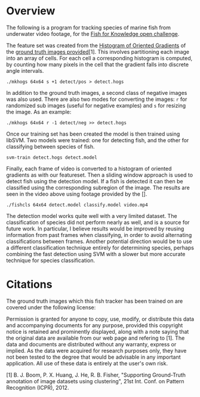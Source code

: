 # Overview

The following is a program for tracking species of marine fish from underwater video footage, for the [Fish for Knowledge open challenge]().

The feature set was created from the [Histogram of Oriented Gradients](https://en.wikipedia.org/wiki/Histogram_of_oriented_gradients) of the [ground truth images provided](https://homepages.inf.ed.ac.uk/rbf/Fish4Knowledge/GROUNDTRUTH/RECOG/)[1]. This involves partitioning each image into an array of cells. For each cell a corresponding histogram is computed, by counting how many pixels in the cell that the gradient falls into discrete angle intervals.

    ./mkhogs 64x64 s +1 detect/pos > detect.hogs

In addition to the ground truth images, a second class of negative images was also used. There are also two modes for converting the images: `r` for randomized sub images (useful for negative examples) and `s` for resizing the image. As an example:

    ./mkhogs 64x64 r -1 detect/neg >> detect.hogs
    
Once our training set has been created the model is then trained using libSVM. Two models were trained: one for detecting fish, and the other for classifying between species of fish.

    svm-train detect.hogs detect.model

Finally, each frame of video is converted to a histogram of oriented gradients as with our featureset. Then a sliding window approach is used to detect fish using the detection model. If a fish is detected it can then be classified using the corresponding subregion of the image. The results are seen in the video above using footage provided by the [].

    ./fishcls 64x64 detect.model classify.model video.mp4

The detection model works quite well with a very limited dataset. The classification of species did not perform nearly as well, and is a source for future work. In particular, I believe results would be improved by reusing information from past frames when classifying, in order to avoid alternating classifications between frames. Another potential direction would be to use a different classification technique entirely for determining species, perhaps combining the fast detection using SVM with a slower but more accurate technique for species classification.

# Citations

The ground truth images which this fish tracker has been trained on are covered under the following license:

Permission is granted for anyone to copy, use, modify, or distribute this data and accompanying documents for any purpose, provided this copyright notice is retained and prominently displayed, along with a note saying that the original data are available from our web page and refering to [1]. The data and documents are distributed without any warranty, express or implied. As the data were acquired for research purposes only, they have not been tested to the degree that would be advisable in any important application. All use of these data is entirely at the user's own risk.

[1] B. J. Boom, P. X. Huang, J. He, R. B. Fisher, "Supporting Ground-Truth annotation of image datasets using clustering", 21st Int. Conf. on Pattern Recognition (ICPR), 2012.